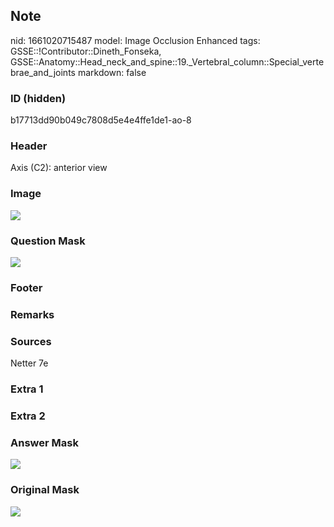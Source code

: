 ## Note
nid: 1661020715487
model: Image Occlusion Enhanced
tags: GSSE::!Contributor::Dineth_Fonseka, GSSE::Anatomy::Head_neck_and_spine::19._Vertebral_column::Special_vertebrae_and_joints
markdown: false

### ID (hidden)
b17713dd90b049c7808d5e4e4ffe1de1-ao-8

### Header
Axis (C2): anterior view

### Image
<img src="tmpw0sple2g.png">

### Question Mask
<img src="b17713dd90b049c7808d5e4e4ffe1de1-ao-8-Q.svg">

### Footer


### Remarks


### Sources
Netter 7e

### Extra 1


### Extra 2


### Answer Mask
<img src="b17713dd90b049c7808d5e4e4ffe1de1-ao-8-A.svg">

### Original Mask
<img src="b17713dd90b049c7808d5e4e4ffe1de1-ao-O.svg">
